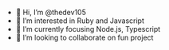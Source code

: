 - 👋 Hi, I’m @thedev105
- 👀 I’m interested in Ruby and Javascript
- 🌱 I’m currently focusing Node.js, Typescript
- 💞️ I’m looking to collaborate on fun project

<!---
thedev105/thedev105 is a ✨ special ✨ repository because its `README.md` (this file) appears on your GitHub profile.
You can click the Preview link to take a look at your changes.
--->
